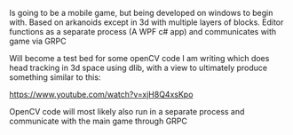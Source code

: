 Is going to be a mobile game, but being developed on windows to begin with.
Based on arkanoids except in 3d with multiple layers of blocks.
Editor functions as a separate process (A WPF c# app) and communicates with game via GRPC

Will become a test bed for some openCV code  I am writing which does head tracking in 3d space using dlib, with a view to ultimately produce something similar to this: 

https://www.youtube.com/watch?v=xjH8Q4xsKpo

OpenCV code will most likely also run in a separate process and communicate with the main game through GRPC
